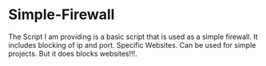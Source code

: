 # Simple-Firewall
The Script I am providing is a basic script that is used as a simple firewall. 
It includes blocking of ip and port. Specific Websites.
Can be used for simple projects.
But it does blocks websites!!!.
